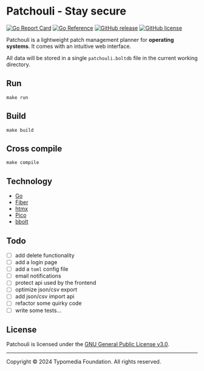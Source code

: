 # Patchouli - Stay secure

[![Go Report Card](https://goreportcard.com/badge/github.com/typomedia/patchouli)](https://goreportcard.com/report/github.com/typomedia/patchouli)
[![Go Reference](https://pkg.go.dev/badge/github.com/typomedia/patchouli.svg)](https://pkg.go.dev/github.com/typomedia/patchouli)
[![GitHub release](https://img.shields.io/github/release/typomedia/patchouli.svg)](https://github.com/typomedia/patchouli/releases/latest)
[![GitHub license](https://img.shields.io/github/license/typomedia/patchouli.svg)](https://github.com/typomedia/patchouli/blob/master/LICENSE)

Patchouli is a lightweight patch management planner for **operating systems**. It comes with an intuitive web interface.

All data will be stored in a single `patchouli.boltdb` file in the current working directory.

## Run

    make run

## Build

    make build

## Cross compile

    make compile

## Technology

- [Go](https://golang.org/)
- [Fiber](https://gofiber.io/)
- [htmx](https://htmx.org/)
- [Pico](https://picocss.com/)
- [bbolt](https://github.com/etcd-io/bbolt)

## Todo

- [ ] add delete functionality
- [ ] add a login page
- [ ] add a `toml` config file
- [ ] email notifications
- [ ] protect api used by the frontend
- [ ] optimize json/csv export
- [ ] add json/csv import api
- [ ] refactor some quirky code
- [ ] write some tests...

## License

Patchouli is licensed under the [GNU General Public License v3.0](LICENSE).

---
Copyright © 2024 Typomedia Foundation. All rights reserved.
